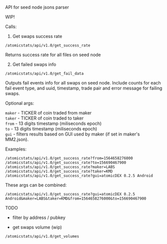API for seed node jsons parser

WIP!

Calls:

1) Get swaps success rate

`/atomicstats/api/v1.0/get_success_rate`

Returns success rate for all files on seed node

2) Get failed swaps info


`/atomicstats/api/v1.0/get_fail_data`

Outputs fail events info for all swaps on seed node. Include counts for each fail event type, and uuid, timestamp, trade pair and error message for failing swaps.

Optional args:

`maker` - TICKER of coin traded from maker  
`taker` - TICKER of coin traded to taker  
`from` - 13 digits timestamp (miliseconds epoch)  
`to` - 13 digits timestamp (miliseconds epoch)  
`gui` - filters results based on GUI used by maker (if set in maker's MM2.json). 

Examples:  

`/atomicstats/api/v1.0/get_success_rate?from=1564658276000`  
`/atomicstats/api/v1.0/get_success_rate?to=156690467900`  
`/atomicstats/api/v1.0/get_success_rate?maker=LABS`  
`/atomicstats/api/v1.0/get_success_rate?taker=KMD`  
`/atomicstats/api/v1.0/get_success_rate?gui=atomicDEX 0.2.5 Android`  

These args can be combined:   

`/atomicstats/api/v1.0/get_success_rate?gui=atomicDEX 0.2.5 Android&maker=LABS&taker=KMD&from=1564658276000&to=156690467900`

TODO

- filter by address / pubkey

- get swaps volume (wip)

`/atomicstats/api/v1.0/get_volumes`
